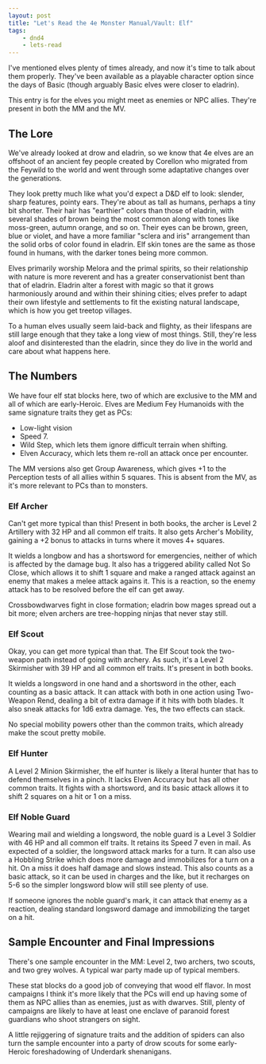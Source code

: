 ```yaml
---
layout: post
title: "Let's Read the 4e Monster Manual/Vault: Elf"
tags:
    - dnd4
    - lets-read
---
```


I've mentioned elves plenty of times already, and now it's time to talk about
them properly. They've been available as a playable character option since the
days of Basic (though arguably Basic elves were closer to eladrin).

This entry is for the elves you might meet as enemies or NPC allies. They're
present in both the MM and the MV.

## The Lore

We've already looked at drow and eladrin, so we know that 4e elves are an
offshoot of an ancient fey people created by Corellon who migrated from the
Feywild to the world and went through some adaptative changes over the
generations.

They look pretty much like what you'd expect a D&D elf to look: slender, sharp
features, pointy ears. They're about as tall as humans, perhaps a tiny bit
shorter. Their hair has "earthier" colors than those of eladrin, with several
shades of brown being the most common along with tones like moss-green, autumn
orange, and so on. Their eyes can be brown, green, blue or violet, and have a
more familiar "sclera and iris" arrangement than the solid orbs of color found
in eladrin. Elf skin tones are the same as those found in humans, with the
darker tones being more common.

Elves primarily worship Melora and the primal spirits, so their relationship
with nature is more reverent and has a greater conservationist bent than that of
eladrin. Eladrin alter a forest with magic so that it grows harmoniously around
and within their shining cities; elves prefer to adapt their own lifestyle and
settlements to fit the existing natural landscape, which is how you get treetop
villages.

To a human elves usually seem laid-back and flighty, as their lifespans are
still large enough that they take a long view of most things. Still, they're
less aloof and disinterested than the eladrin, since they do live in the world
and care about what happens here.

## The Numbers

We have four elf stat blocks here, two of which are exclusive to the MM and all
of which are early-Heroic. Elves are Medium Fey Humanoids with the same
signature traits they get as PCs:

- Low-light vision
- Speed 7.
- Wild Step, which lets them ignore difficult terrain when shifting.
- Elven Accuracy, which lets them re-roll an attack once per encounter.

The MM versions also get Group Awareness, which gives +1 to the Perception tests
of all allies within 5 squares. This is absent from the MV, as it's more
relevant to PCs than to monsters.

### Elf Archer

Can't get more typical than this! Present in both books, the archer is Level 2
Artillery with 32 HP and all common elf traits. It also gets Archer's Mobility,
gaining a +2 bonus to attacks in turns where it moves 4+ squares.

It wields a longbow and has a shortsword for emergencies, neither of which is
affected by the damage bug. It also has a triggered ability called Not So Close,
which allows it to shift 1 square and make a ranged attack against an enemy that
makes a melee attack agains it. This is a reaction, so the enemy attack has to
be resolved before the elf can get away.

Crossbowdwarves fight in close formation; eladrin bow mages spread out a bit
more; elven archers are tree-hopping ninjas that never stay still.

### Elf Scout

Okay, you can get more typical than that. The Elf Scout took the two-weapon path
instead of going with archery. As such, it's a Level 2 Skirmisher with 39 HP and
all common elf traits. It's present in both books.

It wields a longsword in one hand and a shortsword in the other, each counting
as a basic attack. It can attack with both in one action using Two-Weapon Rend,
dealing a bit of extra damage if it hits with both blades. It also sneak attacks
for 1d6 extra damage. Yes, the two effects can stack.

No special mobility powers other than the common traits, which already make the
scout pretty mobile.

### Elf Hunter

A Level 2 Minion Skirmisher, the elf hunter is likely a literal hunter that has
to defend themselves in a pinch. It lacks Elven Accuracy but has all other
common traits. It fights with a shortsword, and its basic attack allows it to
shift 2 squares on a hit or 1 on a miss.

### Elf Noble Guard

Wearing mail and wielding a longsword, the noble guard is a Level 3 Soldier with
46 HP and all common elf traits. It retains its Speed 7 even in mail. As
expected of a soldier, the longsword attack marks for a turn. It can also use a
Hobbling Strike which does more damage and immobilizes for a turn on a hit. On a
miss it does half damage and slows instead. This also counts as a basic attack,
so it can be used in charges and the like, but it recharges on 5-6 so the
simpler longsword blow will still see plenty of use.

If someone ignores the noble guard's mark, it can attack that enemy as a
reaction, dealing standard longsword damage and immobilizing the target on a
hit.


## Sample Encounter and Final Impressions

There's one sample encounter in the MM: Level 2, two archers, two scouts, and
two grey wolves. A typical war party made up of typical members.

These stat blocks do a good job of conveying that wood elf flavor. In most
campaigns I think it's more likely that the PCs will end up having some of them
as NPC allies than as enemies, just as with dwarves. Still, plenty of campaigns
are likely to have at least one enclave of paranoid forest guardians who shoot
strangers on sight.

A little rejiggering of signature traits and the addition of spiders can also
turn the sample encounter into a party of drow scouts for some early-Heroic
foreshadowing of Underdark shenanigans.
